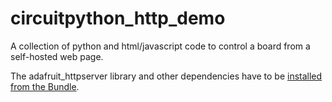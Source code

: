 # circuitpython_http_demo
A collection of python and html/javascript code to control a board from a self-hosted web page.

The adafruit_httpserver library and other dependencies have to be [installed from the Bundle](https://circuitpython.org/libraries).
